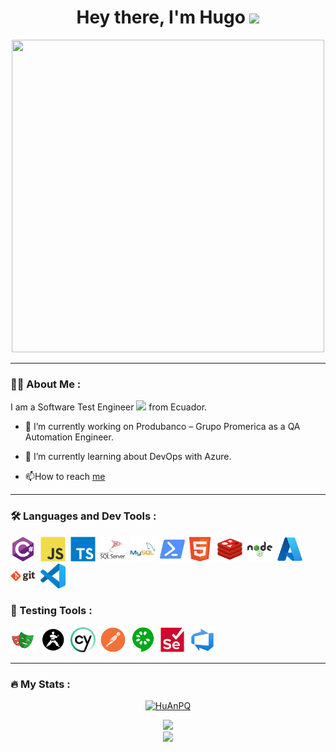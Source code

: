 <!--
**HuAnPQ/HuAnPQ** is a ✨ _special_ ✨ repository because its `README.md` (this file) appears on your GitHub profile.

Here are some ideas to get you started:

- 🔭 I’m currently working on ...
- 🌱 I’m currently learning ...
- 👯 I’m looking to collaborate on ...
- 🤔 I’m looking for help with ...
- 💬 Ask me about ...
- 📫 How to reach me: ...
- 😄 Pronouns: ...
- ⚡ Fun fact: ...
-->
<div id="header" align="center">
  <h1>
  Hey there, I'm Hugo
  <img src="https://media.giphy.com/media/hvRJCLFzcasrR4ia7z/giphy.gif" width="30px"/>
  </h1>
</div>
<div align="center">
  <img src="https://media0.giphy.com/media/v1.Y2lkPTc5MGI3NjExNGNpMHh0MnN0Mzd1M2RlMTM1NTFzb3lmNTdscWJyNGl4d2t5eTg1eCZlcD12MV9pbnRlcm5hbF9naWZfYnlfaWQmY3Q9Zw/20NHiDnH41d9Ls6NlU/giphy.gif" width="500" height="500"/>
</div>

---
### :man_technologist: About Me :
I am a Software Test Engineer <img src="https://media1.giphy.com/media/v1.Y2lkPTc5MGI3NjExdWtyMjFjcjNxZXlwbmJkczhyZmQyb3E0a3BxMHF2YW41bjVlZ2RjMyZlcD12MV9pbnRlcm5hbF9naWZfYnlfaWQmY3Q9Zw/B4xdycvhDq7qM3cdh2/giphy.gif" width="30"> from Ecuador.
- :telescope: I’m currently working on Produbanco – Grupo Promerica as a QA Automation Engineer.

- :seedling: I’m currently learning about DevOps with Azure.

- :mailbox:How to reach [me](https://www.linkedin.com/in/huan26/)

---

### :hammer_and_wrench: Languages and Dev Tools :
<div>
  <img src="https://github.com/devicons/devicon/blob/master/icons/csharp/csharp-original.svg" title="Csharp" alt="Csharp" width="40" height="40"/>&nbsp;
  <img src="https://github.com/devicons/devicon/blob/master/icons/javascript/javascript-original.svg" title="JavaScript" alt="JavaScript" width="40" height="40"/>&nbsp;
  <img src="https://github.com/devicons/devicon/blob/master/icons/typescript/typescript-original.svg" title="Typescript" **alt="Typescript" width="40" height="40"/>&nbsp;
  <img src="https://github.com/devicons/devicon/blob/master/icons/microsoftsqlserver/microsoftsqlserver-original-wordmark.svg" title="SqlServer" alt="SqlServer" width="40" height="40"/>&nbsp;
  <img src="https://github.com/devicons/devicon/blob/master/icons/mysql/mysql-original-wordmark.svg" title="MySQL"  alt="MySQL" width="40" height="40"/>&nbsp;
  <img src="https://github.com/devicons/devicon/blob/master/icons/powershell/powershell-original.svg" title="PowerShell" **alt="PowerShell" width="40" height="40"/>
  <img src="https://github.com/devicons/devicon/blob/master/icons/html5/html5-original.svg" title="HTML5" alt="HTML" width="40" height="40"/>&nbsp;
  <img src="https://github.com/devicons/devicon/blob/master/icons/redis/redis-original.svg" title="Redis" alt="Redis" width="40" height="40"/>&nbsp;
  <img src="https://github.com/devicons/devicon/blob/master/icons/nodejs/nodejs-original-wordmark.svg" title="NodeJS" alt="NodeJS" width="40" height="40"/>&nbsp;
  <img src="https://github.com/devicons/devicon/blob/master/icons/azure/azure-original.svg" title="Azure" alt="Azure" width="40" height="40"/>&nbsp;
  <img src="https://github.com/devicons/devicon/blob/master/icons/git/git-original-wordmark.svg" title="Git" **alt="Git" width="40" height="40"/>&nbsp;
  <img src="https://github.com/devicons/devicon/blob/master/icons/vscode/vscode-original.svg" title="VsCode" **alt="VsCode" width="40" height="40"/>
  
  
</div>

### 🐞 Testing Tools :
<div>
  <img src="https://github.com/devicons/devicon/blob/master/icons/playwright/playwright-original.svg" title="Playwright" **alt="Playwright" width="40" height="40"/>&nbsp;
  <img src="https://github.com/devicons/devicon/blob/master/icons/karatelabs/karatelabs-original.svg" title="Karate" **alt="Karate" width="40" height="40"/>&nbsp;
  <img src="https://github.com/devicons/devicon/blob/master/icons/cypressio/cypressio-original.svg" title="CypressIO" **alt="CypressIO" width="40" height="40"/>&nbsp;
  <img src="https://github.com/devicons/devicon/blob/master/icons/postman/postman-original.svg" title="Postman" **alt="Postman" width="40" height="40"/>&nbsp;
  <img src="https://github.com/devicons/devicon/blob/master/icons/cucumber/cucumber-plain.svg" title="Cucumber" **alt="Cucumber" width="40" height="40"/>&nbsp;
  <img src="https://github.com/devicons/devicon/blob/master/icons/selenium/selenium-original.svg" title="Selenium" **alt="Selenium" width="40" height="40"/>&nbsp;
  <img src="https://github.com/devicons/devicon/blob/master/icons/azuredevops/azuredevops-original.svg" title="Azure DevOps" **alt="Azure DevOps" width="40" height="40"/>
</div>

---

### :fire: My Stats :
<p align="center"> <a href="https://github.com/ryo-ma/github-profile-trophy"><img src="https://github-profile-trophy.vercel.app/?username=HuAnPQ&rank=-?&row=2&column=5&theme=chalk&margin-w=8&margin-h=8&no-bg=true" alt="HuAnPQ" width="800"/></a> </p>
<div align="center">  
  <img src="http://github-readme-streak-stats.herokuapp.com?user=HuAnPQ&theme=dark&background=000000" width="600"/>
</div>
<div align="center">
  <img src="https://github-readme-stats.vercel.app/api/top-langs/?username=HuAnPQ&layout=compact&theme=vision-friendly-dark" width="600"/>
</div>
